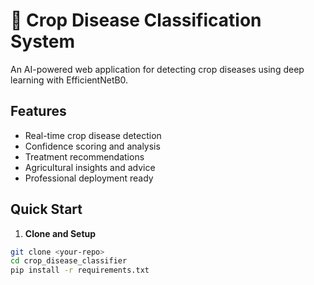 # 🌱 Crop Disease Classification System

An AI-powered web application for detecting crop diseases using deep learning with EfficientNetB0.

## Features
- Real-time crop disease detection
- Confidence scoring and analysis
- Treatment recommendations
- Agricultural insights and advice
- Professional deployment ready

## Quick Start

1. **Clone and Setup**
```bash
git clone <your-repo>
cd crop_disease_classifier
pip install -r requirements.txt
